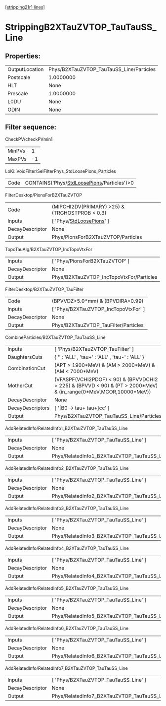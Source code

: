 [[stripping21r1 lines]](./stripping21r1-index)

# StrippingB2XTauZVTOP_TauTauSS_Line

## Properties:

|                |                                          |
|----------------|------------------------------------------|
| OutputLocation | Phys/B2XTauZVTOP_TauTauSS_Line/Particles |
| Postscale      | 1.0000000                                |
| HLT            | None                                     |
| Prescale       | 1.0000000                                |
| L0DU           | None                                     |
| ODIN           | None                                     |

## Filter sequence:

CheckPV/checkPVmin1

|        |     |
|--------|-----|
| MinPVs | 1   |
| MaxPVs | -1  |

LoKi::VoidFilter/SelFilterPhys_StdLoosePions_Particles

|      |                                                                                              |
|------|----------------------------------------------------------------------------------------------|
| Code | CONTAINS('Phys/[StdLoosePions](./stripping21r1-commonparticles-stdloosepions)/Particles')\>0 |

FilterDesktop/PionsForB2XTauZVTOP

|                 |                                                                             |
|-----------------|-----------------------------------------------------------------------------|
| Code            | (MIPCHI2DV(PRIMARY) \>25) & (TRGHOSTPROB \< 0.3)                            |
| Inputs          | [ 'Phys/[StdLoosePions](./stripping21r1-commonparticles-stdloosepions)' ] |
| DecayDescriptor | None                                                                        |
| Output          | Phys/PionsForB2XTauZVTOP/Particles                                          |

TopoTauAlg/B2XTauZVTOP_IncTopoVtxFor

|                 |                                          |
|-----------------|------------------------------------------|
| Inputs          | [ 'Phys/PionsForB2XTauZVTOP' ]         |
| DecayDescriptor | None                                     |
| Output          | Phys/B2XTauZVTOP_IncTopoVtxFor/Particles |

FilterDesktop/B2XTauZVTOP_TauFilter

|                 |                                        |
|-----------------|----------------------------------------|
| Code            | (BPVVDZ\>5.0\*mm) & (BPVDIRA\>0.99)    |
| Inputs          | [ 'Phys/B2XTauZVTOP_IncTopoVtxFor' ] |
| DecayDescriptor | None                                   |
| Output          | Phys/B2XTauZVTOP_TauFilter/Particles   |

CombineParticles/B2XTauZVTOP_TauTauSS_Line

|                  |                                                                                                                         |
|------------------|-------------------------------------------------------------------------------------------------------------------------|
| Inputs           | [ 'Phys/B2XTauZVTOP_TauFilter' ]                                                                                      |
| DaughtersCuts    | { '' : 'ALL' , 'tau+' : 'ALL' , 'tau-' : 'ALL' }                                                                        |
| CombinationCut   | (APT \> 1900\*MeV) & (AM \> 2000\*MeV) & (AM \< 7000\*MeV)                                                              |
| MotherCut        | (VFASPF(VCHI2PDOF) \< 90) & (BPVVDCHI2 \> 225) & (BPVVD \< 90) & (PT \> 2000\*MeV) & (in_range(0\*MeV,MCOR,10000\*MeV)) |
| DecayDescriptor  | None                                                                                                                    |
| DecayDescriptors | [ '[B0 -\> tau+ tau+]cc' ]                                                                                          |
| Output           | Phys/B2XTauZVTOP_TauTauSS_Line/Particles                                                                                |

AddRelatedInfo/RelatedInfo1_B2XTauZVTOP_TauTauSS_Line

|                 |                                                       |
|-----------------|-------------------------------------------------------|
| Inputs          | [ 'Phys/B2XTauZVTOP_TauTauSS_Line' ]                |
| DecayDescriptor | None                                                  |
| Output          | Phys/RelatedInfo1_B2XTauZVTOP_TauTauSS_Line/Particles |

AddRelatedInfo/RelatedInfo2_B2XTauZVTOP_TauTauSS_Line

|                 |                                                       |
|-----------------|-------------------------------------------------------|
| Inputs          | [ 'Phys/B2XTauZVTOP_TauTauSS_Line' ]                |
| DecayDescriptor | None                                                  |
| Output          | Phys/RelatedInfo2_B2XTauZVTOP_TauTauSS_Line/Particles |

AddRelatedInfo/RelatedInfo3_B2XTauZVTOP_TauTauSS_Line

|                 |                                                       |
|-----------------|-------------------------------------------------------|
| Inputs          | [ 'Phys/B2XTauZVTOP_TauTauSS_Line' ]                |
| DecayDescriptor | None                                                  |
| Output          | Phys/RelatedInfo3_B2XTauZVTOP_TauTauSS_Line/Particles |

AddRelatedInfo/RelatedInfo4_B2XTauZVTOP_TauTauSS_Line

|                 |                                                       |
|-----------------|-------------------------------------------------------|
| Inputs          | [ 'Phys/B2XTauZVTOP_TauTauSS_Line' ]                |
| DecayDescriptor | None                                                  |
| Output          | Phys/RelatedInfo4_B2XTauZVTOP_TauTauSS_Line/Particles |

AddRelatedInfo/RelatedInfo5_B2XTauZVTOP_TauTauSS_Line

|                 |                                                       |
|-----------------|-------------------------------------------------------|
| Inputs          | [ 'Phys/B2XTauZVTOP_TauTauSS_Line' ]                |
| DecayDescriptor | None                                                  |
| Output          | Phys/RelatedInfo5_B2XTauZVTOP_TauTauSS_Line/Particles |

AddRelatedInfo/RelatedInfo6_B2XTauZVTOP_TauTauSS_Line

|                 |                                                       |
|-----------------|-------------------------------------------------------|
| Inputs          | [ 'Phys/B2XTauZVTOP_TauTauSS_Line' ]                |
| DecayDescriptor | None                                                  |
| Output          | Phys/RelatedInfo6_B2XTauZVTOP_TauTauSS_Line/Particles |

AddRelatedInfo/RelatedInfo7_B2XTauZVTOP_TauTauSS_Line

|                 |                                                       |
|-----------------|-------------------------------------------------------|
| Inputs          | [ 'Phys/B2XTauZVTOP_TauTauSS_Line' ]                |
| DecayDescriptor | None                                                  |
| Output          | Phys/RelatedInfo7_B2XTauZVTOP_TauTauSS_Line/Particles |
